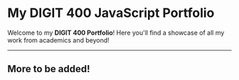 # **My DIGIT 400 JavaScript Portfolio** 

Welcome to my **DIGIT 400 Portfolio**! Here you'll find a showcase of all my work from academics and beyond!

---

## More to be added!
